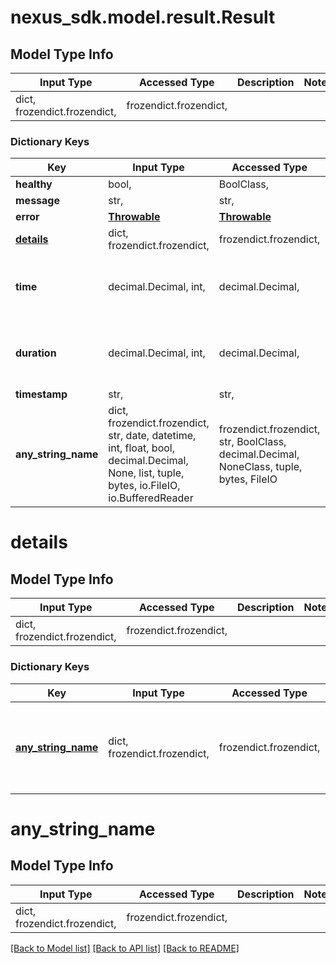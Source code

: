 # nexus_sdk.model.result.Result

## Model Type Info
Input Type | Accessed Type | Description | Notes
------------ | ------------- | ------------- | -------------
dict, frozendict.frozendict,  | frozendict.frozendict,  |  | 

### Dictionary Keys
Key | Input Type | Accessed Type | Description | Notes
------------ | ------------- | ------------- | ------------- | -------------
**healthy** | bool,  | BoolClass,  |  | [optional] 
**message** | str,  | str,  |  | [optional] 
**error** | [**Throwable**](Throwable.md) | [**Throwable**](Throwable.md) |  | [optional] 
**[details](#details)** | dict, frozendict.frozendict,  | frozendict.frozendict,  |  | [optional] 
**time** | decimal.Decimal, int,  | decimal.Decimal,  |  | [optional] value must be a 64 bit integer
**duration** | decimal.Decimal, int,  | decimal.Decimal,  |  | [optional] value must be a 64 bit integer
**timestamp** | str,  | str,  |  | [optional] 
**any_string_name** | dict, frozendict.frozendict, str, date, datetime, int, float, bool, decimal.Decimal, None, list, tuple, bytes, io.FileIO, io.BufferedReader | frozendict.frozendict, str, BoolClass, decimal.Decimal, NoneClass, tuple, bytes, FileIO | any string name can be used but the value must be the correct type | [optional]

# details

## Model Type Info
Input Type | Accessed Type | Description | Notes
------------ | ------------- | ------------- | -------------
dict, frozendict.frozendict,  | frozendict.frozendict,  |  | 

### Dictionary Keys
Key | Input Type | Accessed Type | Description | Notes
------------ | ------------- | ------------- | ------------- | -------------
**[any_string_name](#any_string_name)** | dict, frozendict.frozendict,  | frozendict.frozendict,  | any string name can be used but the value must be the correct type | [optional] 

# any_string_name

## Model Type Info
Input Type | Accessed Type | Description | Notes
------------ | ------------- | ------------- | -------------
dict, frozendict.frozendict,  | frozendict.frozendict,  |  | 

[[Back to Model list]](../../README.md#documentation-for-models) [[Back to API list]](../../README.md#documentation-for-api-endpoints) [[Back to README]](../../README.md)

